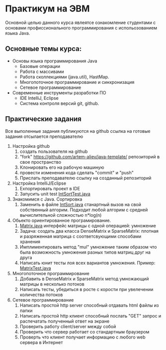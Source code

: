 # Практикум на ЭВМ
Основной целью данного курса явлеятсе ознакомление студентами с основами профиссионального программирования с испольозованием языка Java.

## Основные темы курса:
* Основы языка программирования Java
  * Базовые операции
  * Работа с массивами 
  * Работа сколлекциями (java.util), HastMap.
  * Многопоточное программирование и синхронизация
  * Сетевое программирование
* Современные инструменты разработки ПО
  * IDE IntelliJ, Eclipse
  * Система контроля версий git, github.

## Практические задания
Все выполенные задания публикуются на github ссылка на готовые задания отсылается преподавателю

1. Настройка github
   1. cоздать пользователя на github
   2. "fork" https://github.com/artem-aliev/java-template/ репозиторий в свое пространство
   3. Клонировать его на рабочую машиную
   4. провести изменения кода сделать "commit" и "push"
   5. Прислать преподавателю ссылку на созданный репозиторий
2. Настройка IntelliJ/Eclipse
   1. Ехпортировать проект в IDE
   2. Запусить unit test [IntSortTest.java](https://github.com/artem-aliev/java-template/blob/master/src/test/java/edu/spbu/sort/IntSortTest.java)
3. Знакомимся с Java. Сортировка
   1. Заменить в файле  [IntSort.java](https://github.com/artem-aliev/java-template/blob/master/src/main/java/edu/spbu/sort/IntSort.java) станартный вызов на свой собственный алгорим. 
       Подходит любой алгорим с средней вычислительной сложностью n*log(n)
4. Обьекто ориентированное програмирование.
   1. [Matrix.java](https://github.com/artem-aliev/java-template/blob/master/src/main/java/edu/spbu/matrix/Matrix.java) интерфейс матрицы с одной операцией: умножение
   2. Задача: создать два класса DenseMatrix и SparseMatrix: плотная и разряженная матрица с соответсвующими способами хранения
   3. Имплиментировать метод "mul" умножение таким образом что была возможность умножения разных типов матриц друг на друга
   4. Написать юнит тесты лоя всех вариантов умножения. Пример: [MatrixTest.java](https://github.com/artem-aliev/java-template/blob/master/src/test/java/edu/spbu/matrix/MatrixTest.java)
5. Многопоточное программирование
   1. Добавить в  DenseMatrix и SparseMatrix метод умножающий матрицы в несколько потоков
   2. Написать тесты, убедиться в росте с корости при увелечении количества потоков
6. Сетевое программирование
   1. Написать простой http server способный отдавать html файлы из папки
   2. Написать простой http клиент способный послать "GET" запрос и распечатать полученный ответ на экране
   3. Проверить работу client/server между собой
   4. Проверить что сервер работает со стандартным браузером
   5. Проверть что клиент получает информацию с любого web сервера в Интернет
